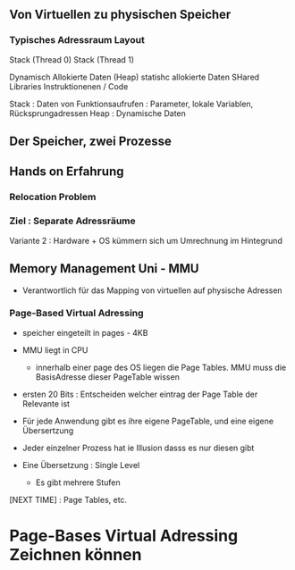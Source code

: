 

## Von Virtuellen zu physischen Speicher 

### Typisches Adressraum Layout 

Stack (Thread 0)
Stack (Thread 1)

Dynamisch Allokierte Daten (Heap)
statishc allokierte Daten
SHared Libraries
Instruktionenen / Code


Stack : Daten von Funktionsaufrufen : Parameter, lokale Variablen, Rücksprungadressen 
Heap : Dynamische Daten



## Der Speicher, zwei Prozesse 


## Hands on Erfahrung 

### Relocation Problem 

### Ziel : Separate Adressräume 

Variante 2 : 
Hardware + OS kümmern sich um Umrechnung im Hintegrund 


## Memory Management Uni - MMU 

- Verantwortlich für das Mapping von virtuellen auf physische Adressen 

### Page-Based Virtual Adressing 

- speicher eingeteilt in pages - 4KB 
- MMU liegt in CPU 
	- innerhalb einer page des OS liegen die Page Tables. MMU muss die BasisAdresse dieser PageTable wissen 
- ersten 20 Bits : Entscheiden welcher eintrag der Page Table der Relevante ist 
- Für jede Anwendung gibt es ihre eigene PageTable, und eine eigene Übersertzung 

- Jeder einzelner Prozess hat ie Illusion dasss es nur diesen gibt 
- Eine Übersetzung : Single Level 
	- Es gibt mehrere Stufen 

[NEXT TIME] : Page Tables, etc.  


# Page-Bases Virtual Adressing Zeichnen können 


